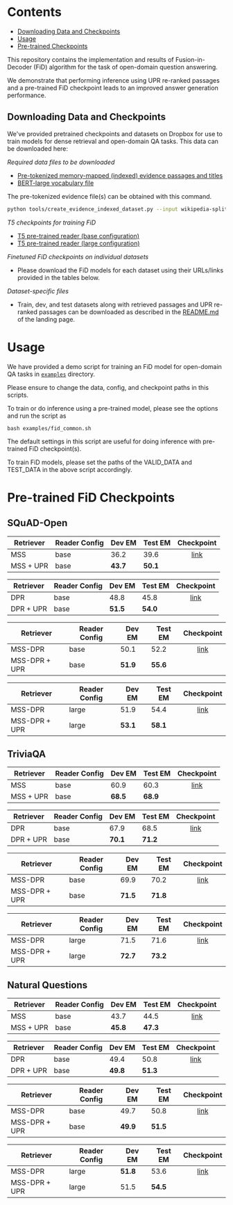 
<a id="Open-Domain QA Experiments"></a>
# Contents
<!-- MarkdownTOC -->

- [Downloading Data and Checkpoints](#downloading-data-and-checkpoints)
- [Usage](#usage)
- [Pre-trained Checkpoints](#pre-trained-checkpoints)

<!-- /MarkdownTOC -->

This repository contains the implementation and results of Fusion-in-Decoder (FiD) algorithm for the task of open-domain question answering. 

We demonstrate that performing inference using UPR re-ranked passages and a pre-trained FiD checkpoint leads to an improved answer generation performance.  

<a id="downloading-data-and-checkpoints"></a>
## Downloading Data and Checkpoints
We've provided pretrained checkpoints and datasets on Dropbox for use to train models for dense retrieval and open-domain QA tasks. 
This data can be downloaded here:

*Required data files to be downloaded*
- [Pre-tokenized memory-mapped (indexed) evidence passages and titles](https://www.dropbox.com/s/nc49dkno8o3pgb3/evidence-wikipedia-indexed-mmap.tar.gz)
- [BERT-large vocabulary file](https://www.dropbox.com/s/ttblv1uggd4cijt/bert-large-uncased-vocab.txt)

The pre-tokenized evidence file(s) can be obtained with this command.
```bash
python tools/create_evidence_indexed_dataset.py --input wikipedia-split/psgs_w100.tsv --tsv-keys text title --tokenizer-type BertWordPieceLowerCase --vocab-file bert-vocab/bert-large-uncased-vocab.txt --output-prefix wikipedia-evidence --workers 25
```

*T5 checkpoints for training FiD*
- [T5 pre-trained reader (base configuration)](https://www.dropbox.com/s/33lm2685ifpei4l/mss-emdr2-reader-base-steps82k.tar.gz)
- [T5 pre-trained reader (large configuration)](https://www.dropbox.com/s/wjul4xgkgiuli6s/t5_large.tar.gz)

*Finetuned FiD checkpoints on individual datasets*
* Please download the FiD models for each dataset using their URLs/links provided in the tables below.

*Dataset-specific files*
* Train, dev, and test datasets along with retrieved passages and UPR re-ranked passages can be downloaded as described in the [README.md](../README.md) of the landing page.

<a id="usage"></a>
# Usage

We have provided a demo script for training an FiD model for open-domain QA tasks in [`examples`](./examples) directory.

Please ensure to change the data, config, and checkpoint paths in this scripts.

To train or do inference using a pre-trained model, please see the options and run the script as
```
bash examples/fid_common.sh
```
The default settings in this script are useful for doing inference with pre-trained FiD checkpoint(s).

To train FiD models, please set the paths of the VALID_DATA and TEST_DATA in the above script accordingly.

<a id="pre-trained-checkpoints"></a>
# Pre-trained FiD Checkpoints


## SQuAD-Open

| Retriever | Reader Config | Dev EM | Test EM | Checkpoint 
|-----------|---------------|--------|---------|:-----------:
| MSS | base | 36.2 | 39.6 | [link](https://www.dropbox.com/s/36zhaxim0lax9uv/fid-mss-squad1-base-topk100-bsize64.tar.gz)
| MSS + UPR | base | **43.7** | **50.1** |  |

| Retriever | Reader Config | Dev EM | Test EM | Checkpoint 
|-----------|---------------|--------|---------|:-----------:
| DPR | base | 48.8 | 45.8 | [link](https://www.dropbox.com/s/sb10urzlzs0jcmb/fid-dpr-squad1-base-topk100-bsize64.tar.gz)
| DPR + UPR | base | **51.5** | **54.0** |  |

| Retriever | Reader Config | Dev EM | Test EM | Checkpoint 
|-----------|---------------|--------|---------|:-----------:
| MSS-DPR | base | 50.1 | 52.2 | [link](https://www.dropbox.com/s/7a61gt3zuivxto8/fid-mss-dpr-squad1-base-topk100-bsize64.tar.gz)
| MSS-DPR + UPR | base | **51.9** | **55.6**  |  |

| Retriever | Reader Config | Dev EM | Test EM | Checkpoint 
|-----------|---------------|--------|---------|:-----------:
| MSS-DPR | large | 51.9 | 54.4 | [link](https://www.dropbox.com/s/nx4ahlhuywdvjg8/fid-mss-dpr-squad1-large-topk100-bsize64.tar.gz)
| MSS-DPR + UPR | large | **53.1** | **58.1** | |


## TriviaQA

| Retriever | Reader Config | Dev EM | Test EM | Checkpoint 
|-----------|---------------|--------|---------|:-----------:
| MSS | base | 60.9 | 60.3 | [link](https://www.dropbox.com/s/s92am9wcwunv1q5/fid-mss-trivia-base-topk100-bsize64.tar.gz)
| MSS + UPR | base | **68.5** | **68.9** | |

| Retriever | Reader Config | Dev EM | Test EM | Checkpoint 
|-----------|---------------|--------|---------|:-----------:
| DPR | base | 67.9 | 68.5 | [link](https://www.dropbox.com/s/dl0tb4at6090h00/fid-dpr-trivia-base-topk100-bsize64.tar.gz)
| DPR + UPR | base | **70.1** | **71.2** |  |

| Retriever | Reader Config | Dev EM | Test EM | Checkpoint 
|-----------|---------------|--------|---------|:-----------:
| MSS-DPR | base | 69.9 | 70.2 | [link](https://www.dropbox.com/s/7qpnndn3cf0rwkp/fid-mss-dpr-trivia-base-topk100-bsize64.tar.gz)
| MSS-DPR + UPR | base | **71.5** | **71.8** |  |

| Retriever | Reader Config | Dev EM | Test EM | Checkpoint 
|-----------|---------------|--------|---------|:-----------:
| MSS-DPR | large | 71.5 | 71.6 | [link](https://www.dropbox.com/s/2xlemikbnq86yf9/fid-mss-dpr-trivia-large-topk100-bsize64.tar.gz)
| MSS-DPR + UPR | large | **72.7** | **73.2** | |


## Natural Questions

 | Retriever | Reader Config | Dev EM | Test EM | Checkpoint 
 |-----------|---------------|--------|---------|:-----------:
 | MSS | base | 43.7 | 44.5 | [link](https://www.dropbox.com/s/2lbphzcac4w2tfp/fid-mss-nq-base-topk100-bsize64.tar.gz)
 | MSS + UPR | base | **45.8** | **47.3** |  |

| Retriever | Reader Config | Dev EM | Test EM | Checkpoint 
|-----------|---------------|--------|---------|:-----------:
| DPR | base | 49.4 | 50.8 | [link](https://www.dropbox.com/s/sno9ms6zphtajxq/fid-dpr-nq-base-topk100-bsize64.tar.gz)
| DPR + UPR | base | **49.8** | **51.3** |  |

| Retriever | Reader Config | Dev EM | Test EM | Checkpoint 
|-----------|---------------|--------|---------|:-----------:
| MSS-DPR | base | 49.7 | 50.8 | [link](https://www.dropbox.com/s/fo9vgophu81yjm3/fid-mss-dpr-nq-base-topk100-bsize64.tar.gz)
| MSS-DPR + UPR | base | **49.9** | **51.5** |  |

| Retriever | Reader Config | Dev EM | Test EM | Checkpoint 
|-----------|---------------|--------|---------|:-----------:
| MSS-DPR | large | **51.8** | 53.6 | [link](https://www.dropbox.com/s/wqbyq7b96hlaahr/fid-mss-dpr-nq-large-topk100-bsize64.tar.gz)
| MSS-DPR + UPR | large | 51.5 | **54.5** |  | 

